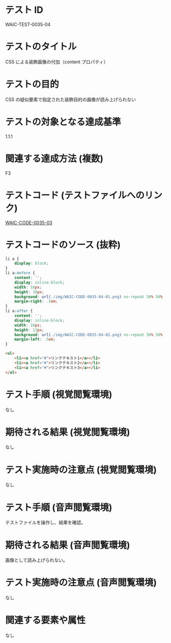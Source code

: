 # テスト ID
WAIC-TEST-0035-04

# テストのタイトル
CSS による装飾画像の付加（content プロパティ）

# テストの目的
CSS の疑似要素で指定された装飾目的の画像が読み上げられない

# テストの対象となる達成基準 
1.1.1

# 関連する達成方法 (複数)
F3

# テストコード (テストファイルへのリンク)
[WAIC-CODE-0035-03](https://waic.github.io/as_test/WAIC-CODE/WAIC-CODE-0035-04.html)

# テストコードのソース (抜粋)
```CSS
li a {
	display: block;
}
li a:before {
	content: '';
	display: inline-block;
	width: 16px;
	height: 18px;
	background: url(./img/WAIC-CODE-0035-04-01.png) no-repeat 50% 50% ;
    margin-right: .5em;
}
li a:after {
	content: '';
	display: inline-block;
	width: 16px;
	height: 13px;
	background: url(./img/WAIC-CODE-0035-04-02.png) no-repeat 50% 50% ;
    margin-left: .5em;
}
```
```HTML
<ul>
	<li><a href="#">リンクテキスト1</a></li>
	<li><a href="#">リンクテキスト2</a></li>
    <li><a href="#">リンクテキスト3</a></li>
</ul>
```
# テスト手順 (視覚閲覧環境)
なし

# 期待される結果 (視覚閲覧環境)
なし

# テスト実施時の注意点 (視覚閲覧環境)
なし

# テスト手順 (音声閲覧環境)
テストファイルを操作し、結果を確認。

# 期待される結果 (音声閲覧環境)
画像として読み上げられない。

# テスト実施時の注意点 (音声閲覧環境)
なし

# 関連する要素や属性
なし
